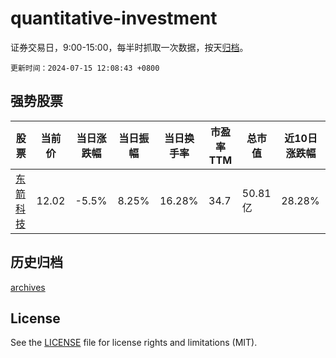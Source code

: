 # quantitative-investment

证券交易日，9:00-15:00，每半时抓取一次数据，按天[归档](archives)。

`更新时间：2024-07-15 12:08:43 +0800`

## 强势股票

|股票|当前价|当日涨跌幅|当日振幅|当日换手率|市盈率TTM|总市值|近10日涨跌幅|
|----|----|----|----|----|----|----|----|
|[东箭科技](https://xueqiu.com/S/SZ300978)|12.02|-5.5%|8.25%|16.28%|34.7|50.81亿|28.28%|

## 历史归档

[archives](archives)

## License

See the [LICENSE](LICENSE) file for license rights and limitations (MIT).